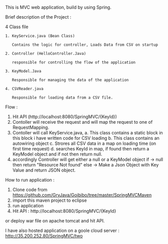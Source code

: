 This is MVC web application, build by using Spring.

Brief description of the Project :

4 Class file 

    1. KeyService.java (Bean Class)
    
       Contains the logic for controller, Loads Data from CSV on startup
       
    2. Controller (HelloController.Java)
    
       responsible for controlling the flow of the application
       
    3. KeyModel.Java
    
       Responsible for managing the data of the application
       
    4. CSVReader.java
    
       Responsible for loading data from a CSV file.
 
 
Flow : 
1. Hit API (http://localhost:8080/SpringMVC/{KeyId})
2. Contoller will receive the request and will map the request to one of RequestMapping.
3. Contoller will call KeyService.java, 
   a. This class contains a static block in this block i have written code for CSV loading 
   b. This class contains an autowiring object
   c. Strores all CSV data in a map on loading time (on first time request)
   d. searches KeyId in map, if found then return a KeyModel object and if not then return null.
4. accordingly Controller will get either a null or a KeyModel object
   if -> null then return "Resource Not found"
   else -> Make a Json Object with Key Value and return JSON object.
   

How to run application :
1. Clone code from https://github.com/GrvJava/Goibibo/tree/master/SpringMVCMaven
2. import this maven project to eclipse 
3. run application 
4. Hit API : http://localhost:8080/SpringMVC/{KeyId}

or deploy war file on apache tomcat and hit API.

I have also hosted application on a goole cloud server : http://35.200.252.80/SpringMVC/two

   
       
